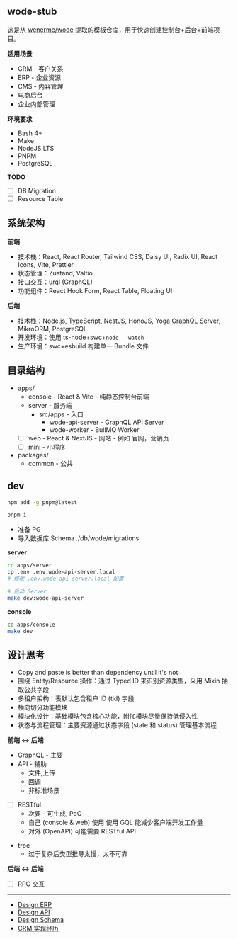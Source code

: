 ## wode-stub

这是从 [wenerme/wode](https://github.com/wenerme/wode) 提取的模板仓库，用于快速创建控制台+后台+前端项目。

**适用场景**

- CRM - 客户关系
- ERP - 企业资源
- CMS - 内容管理
- 电商后台
- 企业内部管理

**环境要求**

- Bash 4+
- Make
- NodeJS LTS
- PNPM
- PostgreSQL

**TODO**

- [ ] DB Migration
- [ ] Resource Table

## 系统架构

**前端**

- 技术栈：React, React Router, Tailwind CSS, Daisy UI, Radix UI, React Icons, Vite, Prettier
- 状态管理：Zustand, Valtio
- 接口交互：urql (GraphQL)
- 功能组件：React Hook Form, React Table, Floating UI

**后端**

- 技术栈：Node.js, TypeScript, NestJS, HonoJS, Yoga GraphQL Server, MikroORM, PostgreSQL
- 开发环境：使用 ts-node+swc+`node --watch`
- 生产环境：swc+esbuild 构建单一 Bundle 文件

## 目录结构

- apps/
  - console - React & Vite - 纯静态控制台前端
  - server - 服务端
    - src/apps - 入口
      - wode-api-server - GraphQL API Server
      - wode-worker - BullMQ Worker
  - [ ] web - React & NextJS - 网站 - 例如 官网，营销页
  - [ ] mini - 小程序
- packages/
  - common - 公共

## dev

```bash
npm add -g pnpm@latest

pnpm i
```

- 准备 PG
- 导入数据库 Schema ./db/wode/migrations

**server**

```bash
cd apps/server
cp .env .env.wode-api-server.local
# 修改 .env.wode-api-server.local 配置

# 启动 Server
make dev:wode-api-server
```

**console**

```bash
cd apps/console
make dev
```

## 设计思考

- Copy and paste is better than dependency until it's not
- 围绕 Entity/Resource 操作：通过 Typed ID 来识别资源类型，采用 Mixin 抽取公共字段
- 多租户架构：表默认包含租户 ID (tid) 字段
- 横向切分功能模块
- 模块化设计：基础模块包含核心功能，附加模块尽量保持低侵入性
- 状态与流程管理：主要资源通过状态字段 (state 和 status) 管理基本流程

**前端 <-> 后端**

- GraphQL - 主要
- API - 辅助
  - 文件,上传
  - 回调
  - 非标准场景
- [ ] RESTful
  - 次要 - 可生成, PoC
  - 自己 (console & web) 使用 使用 GQL 能减少客户端开发工作量
  - 对外 (OpenAPI) 可能需要 RESTful API
- ~~trpc~~
  - 过于复杂后类型推导太慢，太不可靠

**后端 <-> 后端**

- [ ] RPC 交互

---

- [Design ERP](https://wener.me/notes/dev/design/erp)
- [Design API](https://wener.me/notes/dev/design/api)
- [Design Schema](https://wener.me/notes/dev/design/schema)
- [CRM 实现经历](https://www.wener.tech/story/crm-trails)

